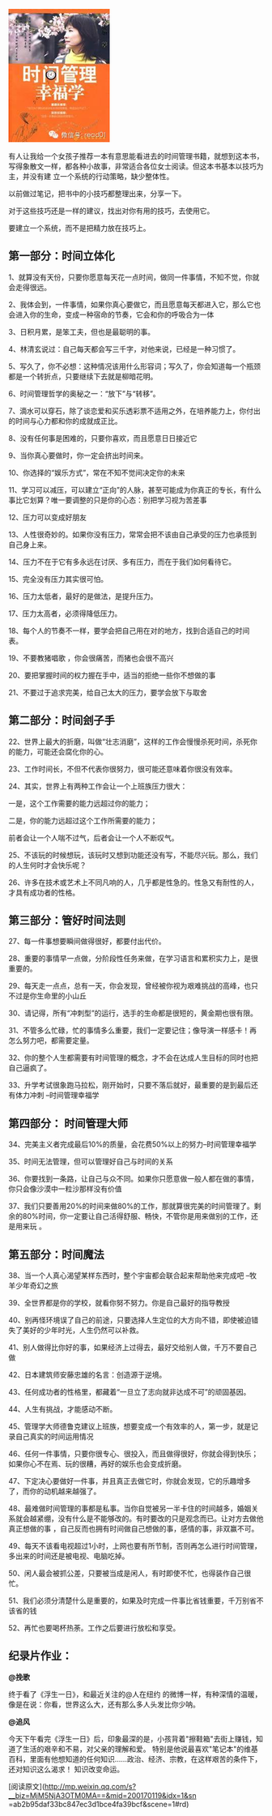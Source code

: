 ![](_resources/《时间管理幸福学》值得思考的52个建议image0.jpg)

有人让我给一个女孩子推荐一本有意思能看进去的时间管理书籍，就想到这本书，写得象散文一样，都各种小故事，非常适合各位女士阅读。但这本书基本以技巧为主，并没有建
立一个系统的行动策略，缺少整体性。

  
以前做过笔记，把书中的小技巧都整理出来，分享一下。

对于这些技巧还是一样的建议，找出对你有用的技巧，去使用它。

要建立一个系统，而不是把精力放在技巧上。

  

## 第一部分：时间立体化

1、就算没有天份，只要你愿意每天花一点时间，做同一件事情，不知不觉，你就会走得很远。

2、我体会到，一件事情，如果你真心要做它，而且愿意每天都进入它，那么它也会进入你的生命，变成一种宿命的节奏，它会和你的呼吸合为一体

3、日积月累，是笨工夫，但也是最聪明的事。

4、林清玄说过：自己每天都会写三千字，对他来说，已经是一种习惯了。

5、写久了，你不必想：这种情况该用什么形容词；写久了，你会知道每一个瓶颈都是一个转折点，只要继续下去就是柳暗花明。

6、时间管理哲学的奥秘之一：“放下”与“转移”。

7、滴水可以穿石，除了谈恋爱和买乐透彩票不适用之外，在培养能力上，你付出的时间与心力都和你的成就成正比。

8、没有任何事是困难的，只要你喜欢，而且愿意日日接近它

9、当你真心要做时，你一定会挤出时间来。

10、你选择的“娱乐方式”，常在不知不觉间决定你的未来

11、学习可以减压，可以建立“正向”的人脉，甚至可能成为你真正的专长，有什么事比它划算？唯一要调整的只是你的心态：别把学习视为苦差事

12、压力可以变成好朋友

13、人性很奇妙的。如果你没有压力，常常会把不该由自己承受的压力也承揽到自己身上来。

14、压力不在于它有多永远在讨厌、多有压力，而在于我们如何看待它。

15、完全没有压力其实很可怕。

16、压力太低者，最好的是做法，是提升压力。

17、压力太高者，必须得降低压力。

18、每个人的节奏不一样，要学会把自己用在对的地方，找到合适自己的时间表。

19、不要教猪唱歌 ，你会很痛苦，而猪也会很不高兴

20、要把掌握时间的权力握在手中，适当的拒绝一些你不想做的事

21、不要过于追求完美，给自己太大的压力，要学会放下与取舍

## 第二部分：时间刽子手

22、世界上最大的折磨，叫做“壮志消磨”，这样的工作会慢慢杀死时间，杀死你的能力，可能还会腐化你的心。

23、工作时间长，不但不代表你很努力，很可能还意味着你很没有效率。

24、其实，世界上有两种工作会让一个上班族压力很大：

一是，这个工作需要的能力远超过你的能力；

二是，你的能力远超过这个工作所需要的能力；

前者会让一个人喘不过气，后者会让一个人不断叹气。

25、不该玩的时候想玩，该玩时又想到功能还没有写，不能尽兴玩。那么，我们的人生何时才会快乐呢？

26、许多在技术或艺术上不同凡响的人，几乎都是性急的。性急又有耐性的人，才具有成功者的性格。

## 第三部分：管好时间法则

27、每一件事想要瞬间做得很好，都要付出代价。

28、重要的事情早一点做，分阶段性任务来做，在学习语言和累积实力上，是很重要的。

29、每天走一点点，总有一天，你会发现，曾经被你视为艰难挑战的高峰，也只不过是你生命里的小山丘

30、请记得，所有“冲刺型”的运行，选手的生命都是很短的，黄金期也很有限。

31、不管多么忙碌，忙的事情多么重要，我们一定要记住；像导演一样感卡！再怎么努力吧，都需要定量。

32、你的整个人生都需要有时间管理的概念，才不会在达成人生目标的同时也把自己逼疯了。

33、升学考试很象跑马拉松，刚开始时，只要不落后就好，最重要的是到最后还有体力冲刺 –时间管理幸福学

## 第四部分： 时间管理大师

34、完美主义者完成最后10%的质量，会花费50%以上的努力–时间管理幸福学

35、时间无法管理，但可以管理好自己与时间的关系

36、你要找到一条路，让自己与众不同。如果你只愿意做一般人都在做的事情，你只会像沙漠中一粒沙那样没有价值

37、我们只要善用20%的时间来做80%的工作，那就算很完美的时间管理了。剩余的80%时间，你一定要让自己活得舒服、畅快，不管你是用来做别的工作，还是用来玩
。

## 第五部分：时间魔法

38、当一个人真心渴望某样东西时，整个宇宙都会联合起来帮助他来完成吧 –牧羊少年奇幻之旅

39、全世界都是你的学校，就看你努不努力。你是自己最好的指导教授

40、别再怪环境误了自己的前途，只要选择人生定位的大方向不错，即使被迫错失了美好的少年时光，人生仍然可以补救。

41、别人做得比你好的事，如果经济上过得去，最好交给别人做，千万不要自己做

42、日本建筑师安藤忠雄的名言：创造源于逆境。

43、任何成功者的性格里，都藏着“一旦立了志向就非达成不可”的顽固基因。

44、人生有挑战，才能感动不断。

45、管理学大师德鲁克建议上班族，想要变成一个有效率的人，第一步，就是记录自己真实的时间运用情况

46、任何一件事情，只要你很专心、很投入，而且做得很好，你就会得到快乐；如果你心不在焉、玩的很糟，再好的娱乐也会变成折磨。

47、下定决心要做好一件事，并且真正去做它时，你就会发现，它的乐趣增多了，而你的动机越来越强了。

48、最难做时间管理的事都是私事。当你自觉被另一半卡住的时间越多，婚姻关系就会越紧绷，没有什么是不能够改的。有时要改的只是观念而已。让对方去做他真正想做的事
，自己反而也拥有时间做自己想做的事，感情的事，非双赢不可。

49、每天不该看电视超过1小时，上网也要有所节制，否则再怎么进行时间管理，多出来的时间还是被电视、电脑吃掉。

50、闲人最会被抓公差，只要被当成是闲人，有时即使不忙，也得装作自己很忙。

51、我们必须分清楚什么是重要的，如果及时完成一件事比省钱重要，千万别省不该省的钱

52、再忙也要喝杯热荼。工作之后要进行放松和享受。

## 纪录片作业：

**@挽歌**

终于看了《浮生一日》，和最近关注的@人在纽约 的微博一样，有种深情的温暖，像是在说：你看，世界这么大，还有那么多人头发比你少呐。

**@追风**

今天下午看完《浮生一日》后，印象最深的是，小孩背着"擦鞋箱"去街上赚钱，知道了生活的艰辛和不易，对父亲的理解和爱。
特别是他说最喜欢"笔记本"的维基百科，里面有他想知道的任何知识……政治、经济、宗教，在这样艰苦的条件下，还对知识这么渴求！ 知识改变命运。

  

[阅读原文](http://mp.weixin.qq.com/s?__biz=MjM5NjA3OTM0MA==&mid=200170119&idx=1&sn
=ab2b95daf33bc847ec3d1bce4fa39bcf&scene=1#rd)

